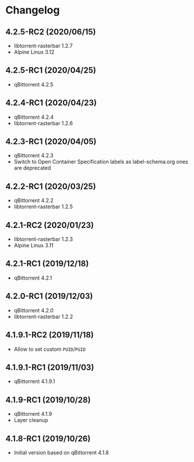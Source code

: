 # Changelog

## 4.2.5-RC2 (2020/06/15)

* libtorrent-rasterbar 1.2.7
* Alpine Linux 3.12

## 4.2.5-RC1 (2020/04/25)

* qBittorrent 4.2.5

## 4.2.4-RC1 (2020/04/23)

* qBittorrent 4.2.4
* libtorrent-rasterbar 1.2.6

## 4.2.3-RC1 (2020/04/05)

* qBittorrent 4.2.3
* Switch to Open Container Specification labels as label-schema.org ones are deprecated

## 4.2.2-RC1 (2020/03/25)

* qBittorrent 4.2.2
* libtorrent-rasterbar 1.2.5

## 4.2.1-RC2 (2020/01/23)

* libtorrent-rasterbar 1.2.3
* Alpine Linux 3.11

## 4.2.1-RC1 (2019/12/18)

* qBittorrent 4.2.1

## 4.2.0-RC1 (2019/12/03)

* qBittorrent 4.2.0
* libtorrent-rasterbar 1.2.2

## 4.1.9.1-RC2 (2019/11/18)

* Allow to set custom `PUID`/`PGID`

## 4.1.9.1-RC1 (2019/11/03)

* qBittorrent 4.1.9.1

## 4.1.9-RC1 (2019/10/28)

* qBittorrent 4.1.9
* Layer cleanup

## 4.1.8-RC1 (2019/10/26)

* Initial version based on qBittorrent 4.1.8
